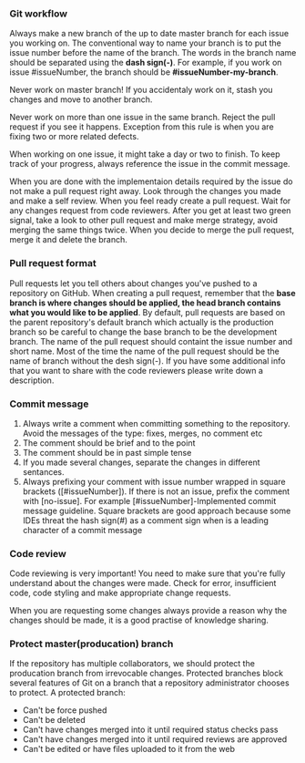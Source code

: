 ### Git workflow
Always make a new branch of the up to date master branch for each issue you working on. 
The conventional way to name your branch is to put the issue number before the name of the branch.
The words in the branch name should be separated using the **dash sign(-)**.
For example, if you work on issue #issueNumber, the branch should be **#issueNumber-my-branch**.
  
Never work on master branch! If you accidentaly work on it, stash you changes and move to another branch.
  
Never work on more than one issue in the same branch. Reject the pull request if you see it happens. 
Exception from this rule is when you are fixing two or more related defects.
  
When working on one issue, it might take a day or two to finish. To keep track of your progress, always reference the issue in the commit message.
   
When you are done with the implementaion details required by the issue do not make a pull request right away. 
Look through the changes you made and make a self review. When you feel ready create a pull request. 
Wait for any changes request from code reviewers. After you get at least two green signal, take a look to other pull request and make merge strategy, avoid merging the same things twice. 
When you decide to merge the pull request, merge it and delete the branch. 

### Pull request format
Pull requests let you tell others about changes you've pushed to a repository on GitHub. When creating a pull request, remember that the **base branch is where changes should be applied, the head branch contains what you would like to be applied**. By default, pull requests are based on the parent repository's default branch which actually is the production branch so be careful to change the base branch to be the development branch. The name of the pull request should containt the issue number and short name. Most of the time the name of the pull request should be the name of branch without the desh sign(-). If you have some additional info that you want to share with the code reviewers please write down a description.
  
  
### Commit message
1. Always write a comment when committing something to the repository. Avoid the messages of the type: fixes, merges, no comment etc
2. The comment should be brief and to the point
3. The comment should be in past simple tense
4. If you made several changes, separate the changes in different sentances.
5. Always prefixing your comment with issue number wrapped in square brackets ([#issueNumber]). If there is not an issue, prefix the comment with [no-issue]. For example [#issueNumber]-Implemented commit message guideline. Square brackets are good approach because some IDEs threat the hash sign(#) as a comment sign when is a leading character of a commit message
 
### Code review
Code reviewing is very important! You need to make sure that you're fully understand about the changes were made. 
Check for error, insufficient code, code styling and make appropriate change requests. 

When you are requesting some changes always provide a reason why the changes should be made, it is a good practise of knowledge sharing.

### Protect master(producation) branch
If the repository has multiple collaborators, we should protect the producation branch from irrevocable changes.
Protected branches block several features of Git on a branch that a repository administrator chooses to protect. A protected branch:
- Can't be force pushed
- Can't be deleted
- Can't have changes merged into it until required status checks pass
- Can't have changes merged into it until required reviews are approved
- Can't be edited or have files uploaded to it from the web
